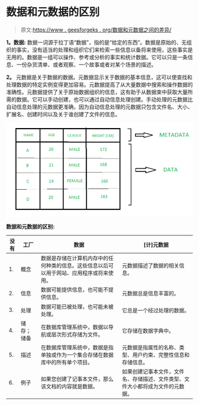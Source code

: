 # 数据和元数据的区别

> 原文:[https://www . geesforgeks . org/数据和元数据之间的差异/](https://www.geeksforgeeks.org/difference-between-data-and-metadata/)

**1。数据:**
数据一词源于拉丁语“数据”，指的是“给定的东西”。数据是原始的、无组织的事实，没有适当的处理和组织它们来检索一些信息以备将来使用，这些事实是无用的。数据是一组可以操作、参考或分析的事实和统计数据。它可以只是一条信息、一份杂货清单、或者观察、一个故事或者对某个场景的描述。

**2。**
元数据是关于数据的数据。元数据显示关于数据的基本信息，这可以使查找和处理数据的特定实例变得更加容易。元数据提高了从大量数据中搜索和操作数据的准确性。元数据提供了关于原始数据组织的信息，这有助于从数据束中获取大量所需的数据。它可以手动创建，也可以通过自动信息处理创建。手动处理的元数据比自动信息处理的元数据更准确，因为自动信息处理的元数据只包含文件名、大小、扩展名、创建时间以及关于谁创建了文件的信息。

![](img/77ddee85a2b12d9e8d297cbeb12f3cf8.png)

**数据和元数据的区别:**

<center>

| 没有 | 工厂 | 数据 | [计]元数据 |
| --- | --- | --- | --- |
| 1. | 概念 | 数据是存储在计算机内存中的任何种类的信息。这些信息以后可以用于网站、应用程序或将来使用。 | 元数据描述了数据的相关信息。 |
| 2. | 信息 | 数据可能提供信息，也可能不提供信息。 | 元数据总是信息丰富的。 |
| 3. | 处理 | 数据可能已被处理，也可能未被处理。 | 它总是一个经过处理的数据。 |
| 4. | 储存；储备 | 在数据库管理系统中，数据以导航或层次形式存储为文件。 | 它存储在数据字典中。 |
| 5. | 描述 | 在数据库管理系统中，数据是指单独或作为一个集合存储在数据库中的所有单个项目。 | 元数据是指属性的名称、类型、用户约束、完整性信息和存储信息。 |
| 6. | 例子 | 如果您创建了记事本文件，那么该文档的内容就是数据。 | 如果创建记事本文件，文件名、存储描述、文件类型、文件大小都将成为文件的元数据。 |

</center>